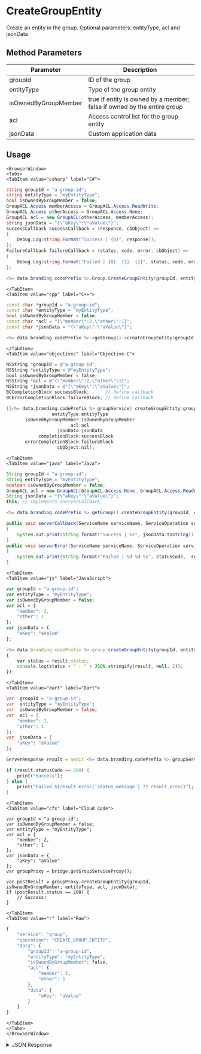 # CreateGroupEntity

Create an entity in the group. Optional parameters: entityType, acl and jsonData

<PartialServop service_name="group" operation_name="CREATE_GROUP_ENTITY" />

## Method Parameters

| Parameter            | Description                                                             |
| -------------------- | ----------------------------------------------------------------------- |
| groupId              | ID of the group                                                         |
| entityType           | Type of the group entity                                                |
| isOwnedByGroupMember | true if entity is owned by a member; false if owned by the entire group |
| acl                  | Access control list for the group entity                                |
| jsonData             | Custom application data                                                 |

## Usage

```mdx-code-block
<BrowserWindow>
<Tabs>
<TabItem value="csharp" label="C#">
```

```csharp
string groupId = "a-group-id";
string entityType = "myEntityType";
bool isOwnedByGroupMember = false;
GroupACL.Access memberAccess = GroupACL.Access.ReadWrite;
GroupACL.Access otherAccess = GroupACL.Access.None;
GroupACL acl = new GroupACL(otherAccess, memberAccess);
string jsonData = "{\"aKey\":\"aValue\"}";
SuccessCallback successCallback = (response, cbObject) =>
{
    Debug.Log(string.Format("Success | {0}", response));
};
FailureCallback failureCallback = (status, code, error, cbObject) =>
{
    Debug.Log(string.Format("Failed | {0}  {1}  {2}", status, code, error));
};

<%= data.branding.codePrefix %>.Group.CreateGroupEntity(groupId, entityType, isOwnedByGroupMember, acl, jsonData, successCallback, failureCallback);
```

```mdx-code-block
</TabItem>
<TabItem value="cpp" label="C++">
```

```cpp
const char *groupId = "a-group-id";
const char *entityType = "myEntityType";
bool isOwnedByGroupMember = false;
const char *acl = "{\"member\":2,\"other\":1}";
const char *jsonData = "{\"aKey\":\"aValue\"}";

<%= data.branding.codePrefix %>->getGroup()->createGroupEntity(groupId, entityType, isOwnedByGroupMember, acl, jsonData, this);
```

```mdx-code-block
</TabItem>
<TabItem value="objectivec" label="Objective-C">
```

```objectivec
NSString *groupId = @"a-group-id";
NSString *entityType = @"myEntityType";
bool isOwnedByGroupMember = false;
NSString *acl = @"{\"member\":2,\"other\":1}";
NSString *jsonData = @"{\"aKey\":\"aValue\"}";
BCCompletionBlock successBlock;      // define callback
BCErrorCompletionBlock failureBlock; // define callback

[[<%= data.branding.codePrefix %> groupService] createGroupEntity:groupId
                 entityType:entityType
       isOwnedByGroupMember:isOwnedByGroupMember
                        acl:acl
                   jsonData:jsonData
            completionBlock:successBlock
       errorCompletionBlock:failureBlock
                   cbObject:nil];
```

```mdx-code-block
</TabItem>
<TabItem value="java" label="Java">
```

```java
String groupId = "a-group-id";
String entityType = "myEntityType";
boolean isOwnedByGroupMember = false;
GroupACL acl = new GroupACL(GroupACL.Access.None, GroupACL.Access.ReadWrite);
String jsonData = "{\"aKey\":\"aValue\"}";
this; // implements IServerCallback

<%= data.branding.codePrefix %>.getGroup().createGroupEntity(groupId, entityType, isOwnedByGroupMember, acl, jsonData, this);

public void serverCallback(ServiceName serviceName, ServiceOperation serviceOperation, JSONObject jsonData)
{
    System.out.print(String.format("Success | %s", jsonData.toString()));
}
public void serverError(ServiceName serviceName, ServiceOperation serviceOperation, int statusCode, int reasonCode, String jsonError)
{
    System.out.print(String.format("Failed | %d %d %s", statusCode,  reasonCode, jsonError.toString()));
}
```

```mdx-code-block
</TabItem>
<TabItem value="js" label="JavaScript">
```

```javascript
var groupId = "a-group-id";
var entityType = "myEntityType";
var isOwnedByGroupMember = false;
var acl = {
    "member": 2,
    "other": 1
};
var jsonData = {
    "aKey": "aValue"
};

<%= data.branding.codePrefix %>.group.createGroupEntity(groupId, entityType, isOwnedByGroupMember, acl, jsonData, result =>
{
	var status = result.status;
	console.log(status + " : " + JSON.stringify(result, null, 2));
});
```

```mdx-code-block
</TabItem>
<TabItem value="dart" label="Dart">
```

```dart
var  groupId = "a-group-id";
var  entityType = "myEntityType";
var  isOwnedByGroupMember = false;
var  acl = {
    "member": 2,
    "other": 1
};
var  jsonData = {
    "aKey": "aValue"
};

ServerResponse result = await <%= data.branding.codePrefix %>.groupService.createGroupEntity(groupId:groupId, entityType:entityType, isOwnedByGroupMember:isOwnedByGroupMember, acl:acl, data:jsonData);

if (result.statusCode == 200) {
    print("Success");
} else {
    print("Failed ${result.error['status_message'] ?? result.error}");
}
```

```mdx-code-block
</TabItem>
<TabItem value="cfs" label="Cloud Code">
```

```cfscript
var groupId = "a-group-id";
var isOwnedByGroupMember = false;
var entityType = "myEntityType";
var acl = {
    "member": 2,
    "other": 1
};
var jsonData = {
    "aKey": "aValue"
};
var groupProxy = bridge.getGroupServiceProxy();

var postResult = groupProxy.createGroupEntity(groupId, isOwnedByGroupMember, entityType, acl, jsonData);
if (postResult.status == 200) {
    // Success!
}
```

```mdx-code-block
</TabItem>
<TabItem value="r" label="Raw">
```

```r
{
	"service": "group",
	"operation": "CREATE_GROUP_ENTITY",
	"data": {
		"groupId": "a-group-id",
		"entityType": "myEntityType",
		"isOwnedByGroupMember": false,
		"acl": {
			"member": 2,
			"other": 1
		},
		"data": {
			"aKey": "aValue"
		}
	}
}
```

```mdx-code-block
</TabItem>
</Tabs>
</BrowserWindow>
```

<details>
<summary>JSON Response</summary>

```json
{
    "status": 200,
    "data": {
        "gameId": "20595",
        "groupId": "fee55a37-5e86-43e8-942e-06bcbe1b701e",
        "entityId": "91cfece7-debb-4698-ba6b-cd2cb432458d",
        "ownerId": null,
        "entityType": "BLUE",
        "createdAt": 1462812680359,
        "updatedAt": 1462812680359,
        "version": 1,
        "data": {},
        "acl": {
            "member": 2,
            "other": 1
        }
    }
}
```

</details>
